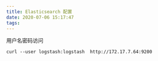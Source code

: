 ```yaml
---
title: Elasticsearch 配置
date: 2020-07-06 15:17:47
tags:
---
```


<!--more-->

用户名密码访问

```
curl --user logstash:logstash  http://172.17.7.64:9200
```

